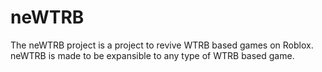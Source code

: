 # neWTRB
The neWTRB project is a project to revive WTRB based games on Roblox. neWTRB is made to be expansible to any type of WTRB based game.
